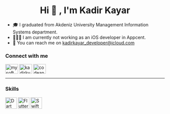 <h1 align="center">Hi 👋 , I'm Kadir Kayar</h1>

- 🎓 I graduated from Akdeniz University Management Information Systems department.
- 👩🏻‍💻 I am currently not working as an iOS developer in Appcent.
- 💌 You can reach me on [kadirkayar_developer@icloud.com](mailto:kadirkayar_developer@icloud.com)

<h3 align="left">Connect with me</h3>
<p align="left">
<a href="https://twitter.com/mysoftwarelight" target="blank"><img align="center" src="https://raw.githubusercontent.com/rahuldkjain/github-profile-readme-generator/master/src/images/icons/Social/twitter.svg" alt="mysoftwarelight" height="30" width="40" /></a>
<a href="https://linkedin.com/in/kadirkyr" target="blank"><img align="center" src="https://raw.githubusercontent.com/rahuldkjain/github-profile-readme-generator/master/src/images/icons/Social/linked-in-alt.svg" alt="kadirkyr" height="30" width="40" /></a>
<a href="https://www.instagram.com/codeanduty/" target="blank"><img align="center" src="https://raw.githubusercontent.com/rahuldkjain/github-profile-readme-generator/master/src/images/icons/Social/instagram.svg" alt="codeanduty" height="30" width="40" /></a>
  
 <hr/>

<h3 align="left">Skills</h3>
<p align="left">
<a href="https://dart.dev" target="_blank" rel="noreferrer"><img src="https://raw.githubusercontent.com/danielcranney/readme-generator/main/public/icons/skills/dart-colored.svg" width="36" height="36" alt="Dart" /></a>
<a href="https://flutter.dev" target="_blank" rel="noreferrer"><img src="https://raw.githubusercontent.com/danielcranney/readme-generator/main/public/icons/skills/flutter-colored.svg" width="36" height="36" alt="Flutter" /></a>
<a href="https://developer.apple.com/swift/" target="_blank" rel="noreferrer"><img src="https://raw.githubusercontent.com/danielcranney/readme-generator/main/public/icons/skills/swift-colored.svg" width="36" height="36" alt="Swift" /></a>

